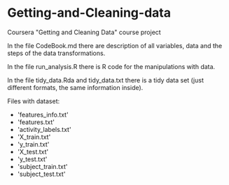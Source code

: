 Getting-and-Cleaning-data
=========================

Coursera "Getting and Cleaning Data" course project

In the file CodeBook.md there are description of all variables, data and the steps of the data transformations.

In the file run_analysis.R there is R code for the manipulations with data.

In the file tidy_data.Rda and tidy_data.txt there is a tidy data set (just different formats, the same information inside).



Files with dataset:
- 'features_info.txt'
- 'features.txt'
- 'activity_labels.txt'
- 'X_train.txt'
- 'y_train.txt'
- 'X_test.txt'
- 'y_test.txt'
- 'subject_train.txt'
- 'subject_test.txt'
